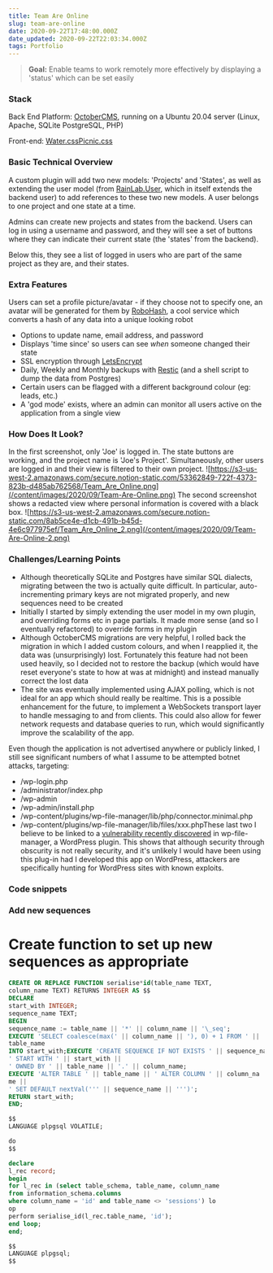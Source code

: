 ```yaml
---
title: Team Are Online
slug: team-are-online
date: 2020-09-22T17:48:00.000Z
date_updated: 2020-09-22T22:03:34.000Z
tags: Portfolio
---
```


> **Goal:** Enable teams to work remotely more effectively by displaying a 'status' which can be set easily

### Stack

Back End Platform: [OctoberCMS](http://octobercms.com/), running on a Ubuntu 20.04 server (Linux, Apache, SQLite PostgreSQL, PHP)

Front-end: [Water.css](https://watercss.kognise.dev/)[Picnic.css](https://picnicss.com/)

### Basic Technical Overview

A custom plugin will add two new models: 'Projects' and 'States', as well as extending the user model (from [RainLab.User](https://octobercms.com/plugin/rainlab-user), which in itself extends the backend user) to add references to these two new models. A user belongs to one project and one state at a time.

Admins can create new projects and states from the backend. Users can log in using a username and password, and they will see a set of buttons where they can indicate their current state (the 'states' from the backend).

Below this, they see a list of logged in users who are part of the same project as they are, and their states.

### Extra Features

Users can set a profile picture/avatar - if they choose not to specify one, an avatar will be generated for them by [RoboHash](https://robohash.org/), a cool service which converts a hash of any data into a unique looking robot

- Options to update name, email address, and password
- Displays 'time since' so users can see _when_ someone changed their state
- SSL encryption through [LetsEncrypt](https://restic.net/)
- Daily, Weekly and Monthly backups with [Restic](https://restic.net/) (and a shell script to dump the data from Postgres)
- Certain users can be flagged with a different background colour (eg: leads, etc.)
- A 'god mode' exists, where an admin can monitor all users active on the application from a single view

### How Does It Look?

In the first screenshot, only 'Joe' is logged in. The state buttons are working, and the project name is 'Joe's Project'. Simultaneously, other users are logged in and their view is filtered to their own project.
![https://s3-us-west-2.amazonaws.com/secure.notion-static.com/53362849-722f-4373-823b-d485ab762568/Team_Are_Online.png](/content/images/2020/09/Team-Are-Online.png)
The second screenshot shows a redacted view where personal information is covered with a black box.
![https://s3-us-west-2.amazonaws.com/secure.notion-static.com/8ab5ce4e-d1cb-491b-b45d-4e6c977975ef/Team_Are_Online_2.png](/content/images/2020/09/Team-Are-Online-2.png)

### Challenges/Learning Points

- Although theoretically SQLite and Postgres have similar SQL dialects, migrating between the two is actually quite difficult. In particular, auto-incrementing primary keys are not migrated properly, and new sequences need to be created
- Initially I started by simply extending the user model in my own plugin, and overriding forms etc in page partials. It made more sense (and so I eventually refactored) to override forms in my plugin
- Although OctoberCMS migrations are very helpful, I rolled back the migration in which I added custom colours, and when I reapplied it, the data was (unsurprisingly) lost. Fortunately this feature had not been used heavily, so I decided not to restore the backup (which would have reset everyone's state to how at was at midnight) and instead manually correct the lost data
- The site was eventually implemented using AJAX polling, which is not ideal for an app which should really be realtime. This is a possible enhancement for the future, to implement a WebSockets transport layer to handle messaging to and from clients. This could also allow for fewer network requests and database queries to run, which would significantly improve the scalability of the app.

Even though the application is not advertised anywhere or publicly linked, I still see significant numbers of what I assume to be attempted botnet attacks, targeting:

- /wp-login.php
- /administrator/index.php
- /wp-admin
- /wp-admin/install.php
- /wp-content/plugins/wp-file-manager/lib/php/connector.minimal.php
- /wp-content/plugins/wp-file-manager/lib/files/xxx.phpThese last two I believe to be linked to a [vulnerability recently discovered](https://arstechnica.com/information-technology/2020/09/hackers-are-exploiting-a-critical-flaw-affecting-350000-wordpress-sites/) in wp-file-manager, a WordPress plugin. This shows that although security through obscurity is not really security, and it's unlikely I would have been using this plug-in had I developed this app on WordPress, attackers are specifically hunting for WordPress sites with known exploits.

### Code snippets

### Add new sequences

# Create function to set up new sequences as appropriate

```sql
CREATE OR REPLACE FUNCTION serialise*id(table_name TEXT,
column_name TEXT) RETURNS INTEGER AS $$
DECLARE
start_with INTEGER;
sequence_name TEXT;
BEGIN
sequence_name := table_name || '*' || column_name || '\_seq';
EXECUTE 'SELECT coalesce(max(' || column_name || '), 0) + 1 FROM ' ||
table_name
INTO start_with;EXECUTE 'CREATE SEQUENCE IF NOT EXISTS ' || sequence_name ||
' START WITH ' || start_with ||
' OWNED BY ' || table_name || '.' || column_name;
EXECUTE 'ALTER TABLE ' || table_name || ' ALTER COLUMN ' || column_na
me ||
' SET DEFAULT nextVal(''' || sequence_name || ''')';
RETURN start_with;
END;

$$
LANGUAGE plpgsql VOLATILE;

do
$$

declare
l_rec record;
begin
for l_rec in (select table_schema, table_name, column_name
from information_schema.columns
where column_name = 'id' and table_name <> 'sessions') lo
op
perform serialise_id(l_rec.table_name, 'id');
end loop;
end;

$$
LANGUAGE plpgsql;
$$
```
